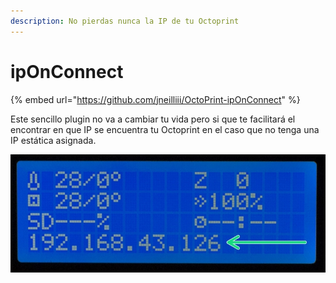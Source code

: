 ```yaml
---
description: No pierdas nunca la IP de tu Octoprint
---
```


# ipOnConnect

{% embed url="https://github.com/jneilliii/OctoPrint-ipOnConnect" %}

Este sencillo plugin no va a cambiar tu vida pero si que te facilitará el encontrar en que IP se encuentra tu Octoprint en el caso que no tenga una IP estática asignada.

![](../../.gitbook/assets/image%20%2836%29.png)

